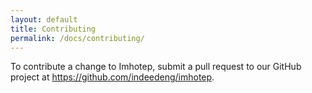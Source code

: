```yaml
---
layout: default
title: Contributing
permalink: /docs/contributing/
---
```

To contribute a change to Imhotep, submit a pull request to our GitHub project at https://github.com/indeedeng/imhotep.